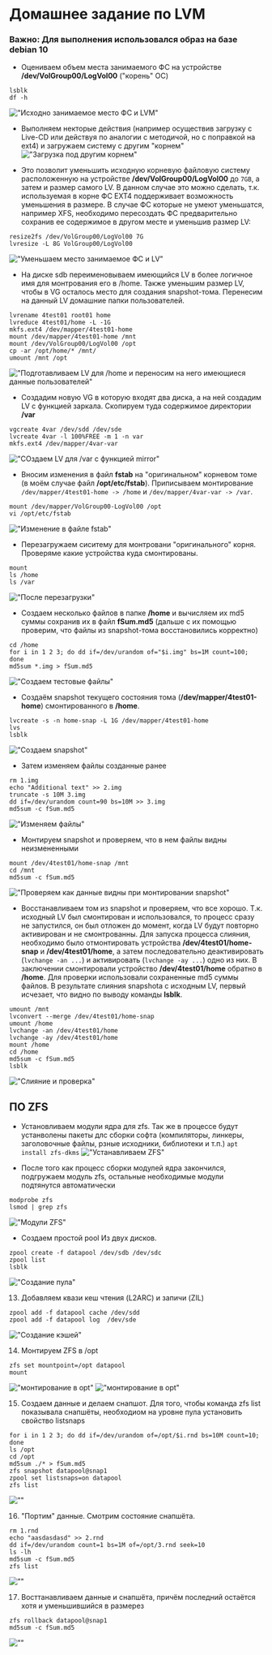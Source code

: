 # Домашнее задание по LVM
### Важно: Для выполнения использовался образ на базе debian 10
- Оцениваем объем места занимаемого ФС на устройстве **/dev/VolGroup00/LogVol00** ("корень" ОС)
```
lsblk
df -h
```
!["Исходно занимаемое место ФС и LVM"](https://github.com/mus-cat/otus-study-m1l3/blob/main/01.VIewInitBlockDevLayout(lsblk).png)

- Выполняем некторые действия (например осуществив загрузку с Live-CD или действуя по аналогии с методичой, но с поправкой на ext4) и загружаем систему с другим "корнем" \
!["Загрузка под другим корнем"](https://github.com/mus-cat/otus-study-m1l3/blob/main/02.UnderOtheRoot.png)

- Это позволит уменьшить исходную корневую файловую систему расположенную на устройстве **/dev/VolGroup00/LogVol00** до ``7GB``, а затем и размер самого LV. В данном случае это можно сделать, т.к. используемая  в корне ФС EXT4 поддерживает возможность уменьшения в размере. В случае ФС которые не умеют уменьшатся, например XFS, необходимо пересоздать ФС предварительно сохранив ее содержимое в другом месте и уменьшив размер LV:
```
resize2fs /dev/VolGroup00/LogVol00 7G
lvresize -L 8G VolGroup00/LogVol00
```
!["Уменьшаем место занимаемое ФС и LV"](https://github.com/mus-cat/otus-study-m1l3/blob/main/03.resizeFSandLV.png)

- На диске sdb переименовываем имеющийся LV в более логичное имя для монтрования его в /home. Также уменьшим размер LV, чтобы в VG осталось место для создания snapshot-тома. Перенесим на данный LV домашние папки пользователей.
```
lvrename 4test01 root01 home
lvreduce 4test01/home -L -1G
mkfs.ext4 /dev/mapper/4test01-home
mount /dev/mapper/4test01-home /mnt
mount /dev/VolGroup00/LogVol00 /opt
cp -ar /opt/home/* /mnt/
umount /mnt /opt
```
  !["Подготавливаем LV для /home и переносим на него имеющиеся данные пользователей"](https://github.com/mus-cat/otus-study-m1l3/blob/main/04.CreateVolForHome.png)
  
- Создадим новую VG в которую входят два диска, а на ней создадим LV с функцией заркала. Скопируем туда содержимое директории **/var**
```
vgcreate 4var /dev/sdd /dev/sde
lvcreate 4var -l 100%FREE -m 1 -n var
mkfs.ext4 /dev/mapper/4var-var
```
!["СОздаем LV для /var с функцией mirror"](https://github.com/mus-cat/otus-study-m1l3/blob/main/05.CreateVolForVar.png)

- Вносим изменения в файл **fstab** на "оригинальном" корневом томе (в моём случае файл **/opt/etc/fstab**). Приписываем монтирование ``/dev/mapper/4test01-home -> /home`` и ``/dev/mapper/4var-var -> /var``. 
```
mount /dev/mapper/VolGroup00-LogVol00 /opt
vi /opt/etc/fstab
```
!["Изменение в файле fstab"](https://github.com/mus-cat/otus-study-m1l3/blob/main/06.ModifyFstab.png)

- Перезагружаем сиситему для монтровани "оригинального" корня. Проверяме какие устройства куда смонтированы.
```
mount
ls /home
ls /var
```
!["После перезагрузки"](https://github.com/mus-cat/otus-study-m1l3/blob/main/07.reboot.png)

- Создаем несколько файлов в папке **/home** и вычисляем их md5 суммы сохранив их в файл **fSum.md5** (дальше с их помощью проверим, что файлы из 
snapshot-тома восстановились корректно)
```
cd /home
for i in 1 2 3; do dd if=/dev/urandom of="$i.img" bs=1M count=100; done
md5sum *.img > fSum.md5
```
!["Создаем тестовые файлы"](https://github.com/mus-cat/otus-study-m1l3/blob/main/08.makeFilesInHome.png)

- Создаём snapshot текущего состояния тома (**/dev/mapper/4test01-home**) смонтированного в **/home**.
```
lvcreate -s -n home-snap -L 1G /dev/mapper/4test01-home
lvs
lsblk
```
!["Создаем snapshot"](https://github.com/mus-cat/otus-study-m1l3/blob/main/09.makeSnap.png)

- Затем изменяем файлы созданные ранее
```
rm 1.img
echo "Additional text" >> 2.img
truncate -s 10M 3.img
dd if=/dev/urandom count=90 bs=10M >> 3.img
md5sum -c fSum.md5
```
!["Изменяем файлы"](https://github.com/mus-cat/otus-study-m1l3/blob/main/10.corruptFileInHome.png)

- Монтируем snapshot и проверяем, что в нем файлы видны неизмененными
```
mount /dev/4test01/home-snap /mnt
cd /mnt
md5sum -c fSum.md5
```
!["Проверяем как данные видны при монтировании snapshot"](https://github.com/mus-cat/otus-study-m1l3/blob/main/11.mountSnapshot.png)

- Восстанавливаем том из snapshot и проверяем, что все хорошо. Т.к. исходный LV был смонтирован и использовался, то процесс сразу не запустился, он был отложен до момент, когда LV будут повторно активирован и не смонтрованны. Для запуска процесса слияния, необходимо было отмонтировать устройства **/dev/4test01/home-snap** и **/dev/4test01/home**, а затем последовательно деактивировать (``lvchange -an ...``) и активировать (``lvchange -ay ...``) одно из них. В заключении смонтировали устройство **/dev/4test01/home** обратно в **/home**. Для проверки использовали сохраненные md5 суммы файлов. В результате слияния snapshota с исходным LV, первый исчезает, что видно по выводу команды **lsblk**.
```
umount /mnt
lvconvert --merge /dev/4test01/home-snap
umount /home
lvchange -an /dev/4test01/home
lvchange -ay /dev/4test01/home
mount /home
cd /home
md5sum -c fSum.md5
lsblk
```
!["Слияние и проверка"](https://github.com/mus-cat/otus-study-m1l3/blob/main/12.mergeSnapshot.png)


## ПО ZFS
- Установливаем модули ядра для zfs. Так же в процессе будут устанволены пакеты длс сборки софта (компиляторы, линкеры, заголовочные файлы, рзные исходники, библиотеки и т.п.)
```apt install zfs-dkms```
!["Устанавливаем ZFS"](https://github.com/mus-cat/otus-study-m1l3/blob/main/13.InstallZFS.png)

- После того как процесс сборки модулей ядра закончился, подгружаем модуль zfs, остальные необходимые модули подтянутся автоматически
```
modprobe zfs
lsmod | grep zfs
```
!["Модули ZFS"](https://github.com/mus-cat/otus-study-m1l3/blob/main/14.listZFSModule.png)

- Создаем простой pool Из двух дисков. 
```
zpool create -f datapool /dev/sdb /dev/sdc
zpool list
lsblk
```
!["Создание пула"](https://github.com/mus-cat/otus-study-m1l3/blob/main/15.CreateSimpleZFSPool.png)

13. Добавляем квази кеш чтения (L2ARC) и запичи (ZIL)
```
zpool add -f datapool cache /dev/sdd
zpool add -f datapool log  /dev/sde
```
!["Создание кэшей"](https://github.com/mus-cat/otus-study-m1l3/blob/main/16.addL2ARCandZIL.png)


14. Монтируем ZFS в /opt
```
zfs set mountpoint=/opt datapool
mount
```
!["монтирование в opt"](https://github.com/mus-cat/otus-study-m1l3/blob/main/17.moveZFStoOPT.png)
!["монтирование в opt"](https://github.com/mus-cat/otus-study-m1l3/blob/main/18.mountResult.png)

15. Создаем данные и делаем снапшот. Для того, чтобы команда zfs list показывала снапшёты, необходиом на уровне пула установить свойство listsnaps
```
for i in 1 2 3; do dd if=/dev/urandom of=/opt/$i.rnd bs=10M count=10; done
ls /opt
cd /opt
md5sum ./* > fSum.md5
zfs snapshot datapool@snap1
zpool set listsnaps=on datapool
zfs list
````
![""](https://github.com/mus-cat/otus-study-m1l3/blob/main/19.createData.png)

16. "Портим" данные. Смотрим состояние снапшёта.
```
rm 1.rnd
echo "aasdasdasd" >> 2.rnd
dd if=/dev/urandom count=1 bs=1M of=/opt/3.rnd seek=10
ls -lh
md5sum -c fSum.md5
zfs list
```
![""](https://github.com/mus-cat/otus-study-m1l3/blob/main/20.listFreshSnap.png)

17. Восттанавливаем данные и снапшёта, причём последний остаётся хотя и уменьшившийся в размерез
```
zfs rollback datapool@snap1
md5sum -c fSum.md5
```
![""](https://github.com/mus-cat/otus-study-m1l3/blob/main/21.revertSnap.png)
